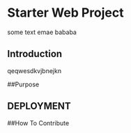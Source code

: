<h1>Starter Web Project</h1>

some text emae
bababa
<h2>Introduction</h2>
qeqwesdkvjbnejkn 

##Purpose

<h2> DEPLOYMENT </h2>
##How To Contribute